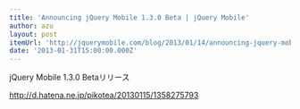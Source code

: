 ```yaml
---
title: 'Announcing jQuery Mobile 1.3.0 Beta | jQuery Mobile'
author: azu
layout: post
itemUrl: 'http://jquerymobile.com/blog/2013/01/14/announcing-jquery-mobile-1-3-0-beta/'
date: '2013-01-31T15:00:00.000Z'
---
```

jQuery Mobile 1.3.0 Betaリリース

http://d.hatena.ne.jp/pikotea/20130115/1358275793
